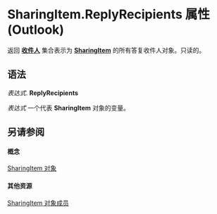 
# SharingItem.ReplyRecipients 属性 (Outlook)

返回 **[收件人](774f56b7-4de8-9584-60cd-4fbf361f4c85.md)** 集合表示为 **[SharingItem](63dd3451-44f3-7cc4-c6e2-7dad5835a7d2.md)** 的所有答复收件人对象。只读的。


## 语法

 _表达式_. **ReplyRecipients**

 _表达式_ 一个代表 **SharingItem** 对象的变量。


## 另请参阅


#### 概念


[SharingItem 对象](63dd3451-44f3-7cc4-c6e2-7dad5835a7d2.md)
#### 其他资源


[SharingItem 对象成员](719ad60e-2242-2c54-778f-006b61690389.md)